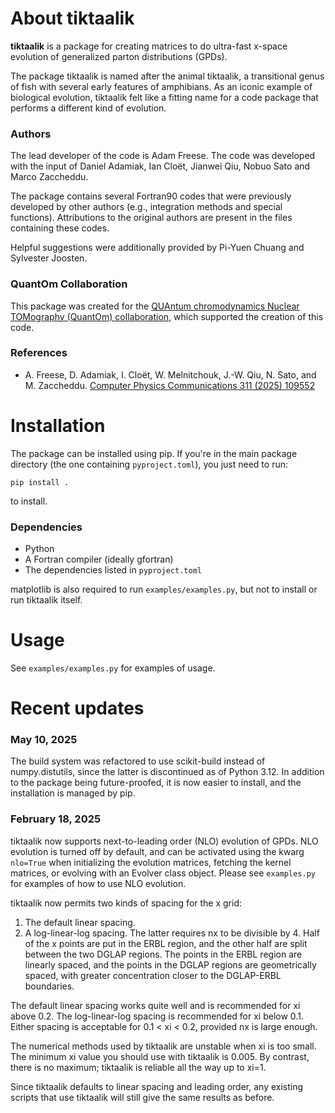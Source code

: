 # About tiktaalik

**tiktaalik** is a package for creating matrices to do ultra-fast x-space evolution
of generalized parton distributions (GPDs).

The package tiktaalik is named after the animal tiktaalik,
a transitional genus of fish with several early features of amphibians.
As an iconic example of biological evolution,
tiktaalik felt like a fitting name for a code package that performs
a different kind of evolution.

### Authors

The lead developer of the code is Adam Freese.
The code was developed with the input of
Daniel Adamiak, Ian Cloët, Jianwei Qiu, Nobuo Sato and Marco Zaccheddu.

The package contains several Fortran90 codes that were previously
developed by other authors (e.g., integration methods and special functions).
Attributions to the original authors are present in the files containing these codes.

Helpful suggestions were additionally provided by Pi-Yuen Chuang and Sylvester Joosten.

### QuantOm Collaboration

This package was created for the
[QUAntum chromodynamics Nuclear TOMography (QuantOm) collaboration](https://quantom-collab.github.io/),
which supported the creation of this code.

### References

- A. Freese, D. Adamiak, I. Cloët, W. Melnitchouk, J.-W. Qiu, N. Sato, and M. Zaccheddu.
  [Computer Physics Communications 311 (2025) 109552](https://inspirehep.net/literature/2860861)

# Installation

The package can be installed using pip.
If you're in the main package directory
(the one containing `pyproject.toml`),
you just need to run:
```
pip install .
```
to install.

### Dependencies

- Python
- A Fortran compiler (ideally gfortran)
- The dependencies listed in `pyproject.toml`

matplotlib is also required to run `examples/examples.py`,
but not to install or run tiktaalik itself.

# Usage

See `examples/examples.py` for examples of usage.

# Recent updates

### May 10, 2025

The build system was refactored to use scikit-build instead of numpy.distutils,
since the latter is discontinued as of Python 3.12.
In addition to the package being future-proofed, it is now easier to install,
and the installation is managed by pip.

### February 18, 2025

tiktaalik now supports next-to-leading order (NLO) evolution of GPDs.
NLO evolution is turned off by default,
and can be activated using the kwarg `nlo=True`
when initializing the evolution matrices, fetching the kernel matrices,
or evolving with an Evolver class object.
Please see `examples.py` for examples of how to use NLO evolution.

tiktaalik now permits two kinds of spacing for the x grid:
1. The default linear spacing.
2. A log-linear-log spacing.
The latter requires nx to be divisible by 4.
Half of the x points are put in the ERBL region,
and the other half are split between the two DGLAP regions.
The points in the ERBL region are linearly spaced,
and the points in the DGLAP regions are geometrically spaced,
with greater concentration closer to the DGLAP-ERBL boundaries.

The default linear spacing works quite well and is recommended for xi above 0.2.
The log-linear-log spacing is recommended for xi below 0.1.
Either spacing is acceptable for 0.1 < xi < 0.2, provided nx is large enough.

The numerical methods used by tiktaalik are unstable when xi is too small.
The minimum xi value you should use with tiktaalik is 0.005.
By contrast, there is no maximum; tiktaalik is reliable all the way up to xi=1.

Since tiktaalik defaults to linear spacing and leading order,
any existing scripts that use tiktaalik will still give the same results as before.
